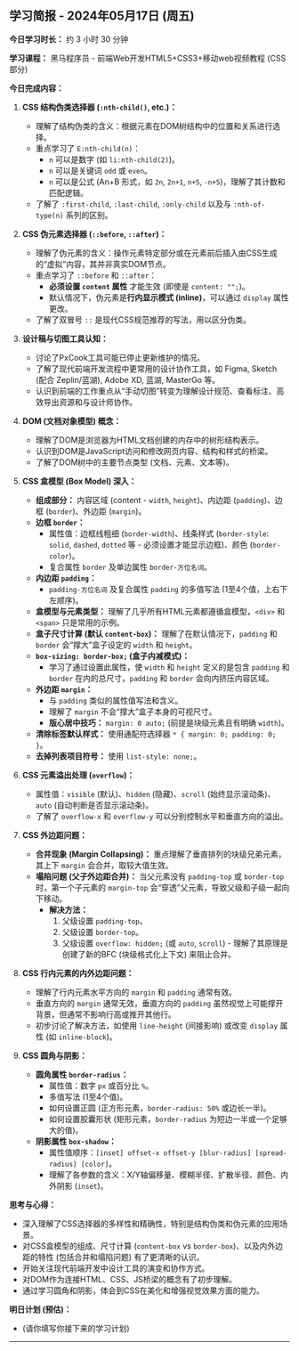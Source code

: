## 学习简报 - 2024年05月17日 (周五)

**今日学习时长：** 约 3 小时 30 分钟

**学习课程：** 黑马程序员 - 前端Web开发HTML5+CSS3+移动web视频教程 (CSS部分)

**今日完成内容：**

1.  **CSS 结构伪类选择器 (`:nth-child()`, etc.)：**
    *   理解了结构伪类的含义：根据元素在DOM树结构中的位置和关系进行选择。
    *   重点学习了 `E:nth-child(n)`：
        *   `n` 可以是数字 (如 `li:nth-child(2)`)。
        *   `n` 可以是关键词 `odd` 或 `even`。
        *   `n` 可以是公式 (An+B 形式，如 `2n`, `2n+1`, `n+5`, `-n+5`)，理解了其计数和匹配逻辑。
    *   了解了 `:first-child`, `:last-child`, `:only-child` 以及与 `:nth-of-type(n)` 系列的区别。

2.  **CSS 伪元素选择器 (`::before`, `::after`)：**
    *   理解了伪元素的含义：操作元素特定部分或在元素前后插入由CSS生成的“虚拟”内容，其并非真实DOM节点。
    *   重点学习了 `::before` 和 `::after`：
        *   **必须设置 `content` 属性** 才能生效 (即使是 `content: "";`)。
        *   默认情况下，伪元素是**行内显示模式 (inline)**，可以通过 `display` 属性更改。
    *   了解了双冒号 `::` 是现代CSS规范推荐的写法，用以区分伪类。

3.  **设计稿与切图工具认知：**
    *   讨论了PxCook工具可能已停止更新维护的情况。
    *   了解了现代前端开发流程中更常用的设计协作工具，如 Figma, Sketch (配合 Zeplin/蓝湖), Adobe XD, 蓝湖, MasterGo 等。
    *   认识到前端的工作重点从“手动切图”转变为理解设计规范、查看标注、高效导出资源和与设计师协作。

4.  **DOM (文档对象模型) 概念：**
    *   理解了DOM是浏览器为HTML文档创建的内存中的树形结构表示。
    *   认识到DOM是JavaScript访问和修改网页内容、结构和样式的桥梁。
    *   了解了DOM树中的主要节点类型 (文档、元素、文本等)。

5.  **CSS 盒模型 (Box Model) 深入：**
    *   **组成部分：** 内容区域 (content - `width`, `height`)、内边距 (`padding`)、边框 (`border`)、外边距 (`margin`)。
    *   **边框 `border`：**
        *   属性值：边框线粗细 (`border-width`)、线条样式 (`border-style`: `solid`, `dashed`, `dotted` 等 - 必须设置才能显示边框)、颜色 (`border-color`)。
        *   复合属性 `border` 及单边属性 `border-方位名词`。
    *   **内边距 `padding`：**
        *   `padding-方位名词` 及复合属性 `padding` 的多值写法 (1至4个值，上右下左顺序)。
    *   **盒模型与元素类型：** 理解了几乎所有HTML元素都遵循盒模型，`<div>` 和 `<span>` 只是常用的示例。
    *   **盒子尺寸计算 (默认 `content-box`)：** 理解了在默认情况下，`padding` 和 `border` 会“撑大”盒子设定的 `width` 和 `height`。
    *   **`box-sizing: border-box;` (盒子内减模式)：**
        *   学习了通过设置此属性，使 `width` 和 `height` 定义的是包含 `padding` 和 `border` 在内的总尺寸，`padding` 和 `border` 会向内挤压内容区域。
    *   **外边距 `margin`：**
        *   与 `padding` 类似的属性值写法和含义。
        *   理解了 `margin` 不会“撑大”盒子本身的可视尺寸。
        *   **版心居中技巧：** `margin: 0 auto;` (前提是块级元素且有明确 `width`)。
    *   **清除标签默认样式：** 使用通配符选择器 `* { margin: 0; padding: 0; }`。
    *   **去掉列表项目符号：** 使用 `list-style: none;`。

6.  **CSS 元素溢出处理 (`overflow`)：**
    *   属性值：`visible` (默认)、`hidden` (隐藏)、`scroll` (始终显示滚动条)、`auto` (自动判断是否显示滚动条)。
    *   了解了 `overflow-x` 和 `overflow-y` 可以分别控制水平和垂直方向的溢出。

7.  **CSS 外边距问题：**
    *   **合并现象 (Margin Collapsing)：** 重点理解了垂直排列的块级兄弟元素，其上下 `margin` 会合并，取较大值生效。
    *   **塌陷问题 (父子外边距合并)：** 当父元素没有 `padding-top` 或 `border-top` 时，第一个子元素的 `margin-top` 会“穿透”父元素，导致父级和子级一起向下移动。
        *   **解决方法：**
            1.  父级设置 `padding-top`。
            2.  父级设置 `border-top`。
            3.  父级设置 `overflow: hidden;` (或 `auto`, `scroll`) - 理解了其原理是创建了新的BFC (块级格式化上下文) 来阻止合并。

8.  **CSS 行内元素的内外边距问题：**
    *   理解了行内元素水平方向的 `margin` 和 `padding` 通常有效。
    *   垂直方向的 `margin` 通常无效，垂直方向的 `padding` 虽然视觉上可能撑开背景，但通常不影响行高或推开其他行。
    *   初步讨论了解决方法，如使用 `line-height` (间接影响) 或改变 `display` 属性 (如 `inline-block`)。

9.  **CSS 圆角与阴影：**
    *   **圆角属性 `border-radius`：**
        *   属性值：数字 `px` 或百分比 `%`。
        *   多值写法 (1至4个值)。
        *   如何设置正圆 (正方形元素，`border-radius: 50%` 或边长一半)。
        *   如何设置胶囊形状 (矩形元素，`border-radius` 为短边一半或一个足够大的值)。
    *   **阴影属性 `box-shadow`：**
        *   属性值顺序：`[inset] offset-x offset-y [blur-radius] [spread-radius] [color]`。
        *   理解了各参数的含义：X/Y轴偏移量、模糊半径、扩散半径、颜色、内外阴影 (`inset`)。

**思考与心得：**

*   深入理解了CSS选择器的多样性和精确性，特别是结构伪类和伪元素的应用场景。
*   对CSS盒模型的组成、尺寸计算 (`content-box` vs `border-box`)、以及内外边距的特性 (包括合并和塌陷问题) 有了更清晰的认识。
*   开始关注现代前端开发中设计工具的演变和协作方式。
*   对DOM作为连接HTML、CSS、JS桥梁的概念有了初步理解。
*   通过学习圆角和阴影，体会到CSS在美化和增强视觉效果方面的能力。

**明日计划 (预估)：**

*   (请你填写你接下来的学习计划)

---
